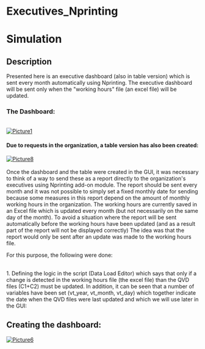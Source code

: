 # Executives_Nprinting

# Simulation



<h2>Description</h2>
Presented here is an executive dashboard (also in table version) which is sent every month automatically using Nprinting. 
The executive dashboard will be sent only when the "working hours" file (an excel file) will be updated.

<br />
<h3>The Dashboard:</h3>
<br />
<a href="https://ibb.co/M5fjML2"><img src="https://i.ibb.co/1JMp8xv/Picture1.png" alt="Picture1" border="0"></a><br />

<h4>Due to requests in the organization, a table version has also been created:</h4>

<a href="https://ibb.co/xgYdmPX"><img src="https://i.ibb.co/5jkwYtG/Picture8.png" alt="Picture8" border="0"></a><br />
<br />
Once the dashboard and the table were created in the GUI, it was necessary to think of a way to send these as a report directly to the organization's executives using Nprinting add-on module. The report should be sent every month and it was not possible to simply set a fixed monthly date for sending because some measures in this report depend on the amount of monthly working hours in the organization.
The working hours are currently saved in an Excel file which is updated every month (but not necessarily on the same day of the month). 
To avoid a situation where the report will be sent automatically before the working hours have been updated (and as a result part of the report will not be displayed correctly) The idea was that the report would only be sent after an update was made to the working hours file.

For this purpose, the following were done:

<br />
1. Defining the logic in the script (Data Load Editor) which says that only if a change is    detected in the working hours file (the excel file) than the QVD files      (C1+C2) must be updated. In addition, it can be seen that a number of variables have been set (vt_year, vt_month, vt_day) which together indicate the date when the    QVD files were last updated and which we will use later in the GUI:



<h2>Creating the dashboard:</h2>
<a href="https://ibb.co/vmHZv3K"><img src="https://i.ibb.co/FJKgq5j/Picture6.png" alt="Picture6" border="0"></a>
<!--
 ```diff
- text in red
+ text in green
! text in orange
# text in gray
@@ text in purple (and bold)@@
```
--!>
